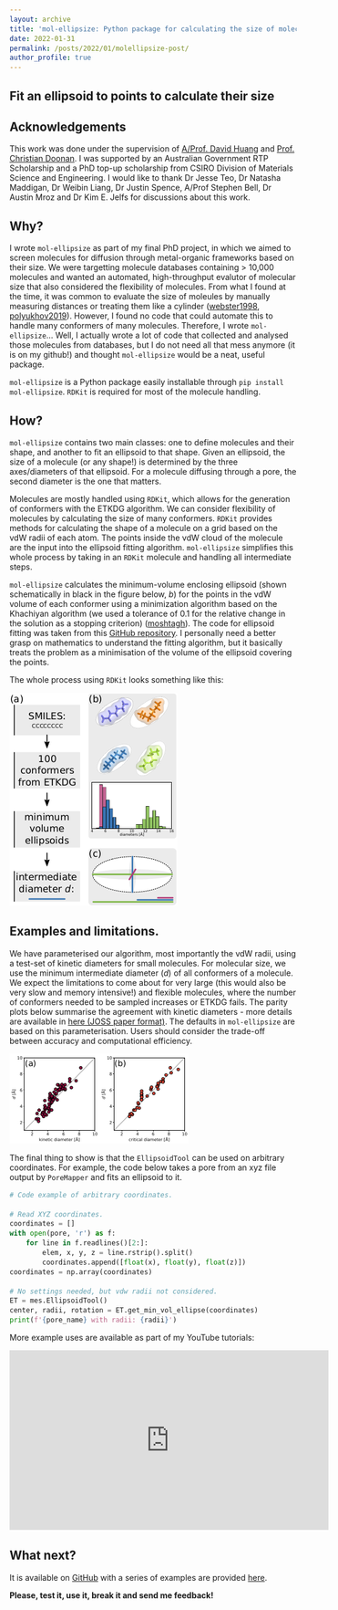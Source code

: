 ```yaml
---
layout: archive
title: 'mol-ellipsize: Python package for calculating the size of molecules'
date: 2022-01-31
permalink: /posts/2022/01/molellipsize-post/
author_profile: true
---
```


Fit an ellipsoid to points to calculate their size
------

Acknowledgements
------

This work was done under the supervision of [A/Prof. David Huang](https://huang-lab.org/) and [Prof. Christian Doonan](http://www.sumbydoonangroup.com/doonan). I was supported by an Australian Government RTP Scholarship and a PhD top-up scholarship from CSIRO Division of Materials Science and Engineering. I would like to thank Dr Jesse Teo, Dr Natasha Maddigan, Dr Weibin Liang, Dr Justin Spence, A/Prof Stephen Bell, Dr Austin Mroz and Dr Kim E. Jelfs for discussions about this work.

Why?
------

I wrote `mol-ellipsize` as part of my final PhD project, in which we aimed to screen molecules for diffusion through metal-organic frameworks based on their size. We were targetting molecule databases containing > 10,000 molecules and wanted an automated, high-throughput evalutor of molecular size that also considered the flexibility of molecules. From what I found at the time, it was common to evaluate the size of moleules by manually measuring distances or treating them like a cylinder ([webster1998](https://doi.org/10.1021/ja973906m), [polyukhov2019](https://doi.org/10.1021/acs.nanolett.9b02730)). However, I found no code that could automate this to handle many conformers of many molecules. Therefore, I wrote `mol-ellipsize`... Well, I actually wrote a lot of code that collected and analysed those molecules from databases, but I do not need all that mess anymore (it is on my github!) and thought `mol-ellipsize` would be a neat, useful package.

`mol-ellipsize` is a Python package easily installable through `pip install mol-ellipsize`. `RDKit` is required for most of the molecule handling.

How?
------

`mol-ellipsize` contains two main classes: one to define molecules and their shape, and another to fit an ellipsoid to that shape. Given an ellipsoid, the size of a molecule (or any shape!) is determined by the three axes/diameters of that ellipsoid. For a molecule diffusing through a pore, the second diameter is the one that matters. 

Molecules are mostly handled using `RDKit`, which allows for the generation of conformers with the ETKDG algorithm. We can consider flexibility of molecules by calculating the size of many conformers. `RDKit` provides methods for calculating the shape of a molecule on a grid based on the vdW radii of each atom. The points inside the vdW cloud of the molecule are the input into the ellipsoid fitting algorithm. `mol-ellipsize` simplifies this whole process by taking in an `RDKit` molecule and handling all intermediate steps.

`mol-ellipsize` calculates the minimum-volume enclosing ellipsoid (shown schematically in black in the figure below, *b*) for the points in the vdW volume of each conformer using a minimization algorithm based on the Khachiyan algorithm (we used a tolerance of 0.1 for the relative change in the solution as a stopping criterion) ([moshtagh](http://citeseerx.ist.psu.edu/viewdoc/summary?doi=10.1.1.116.7691)). The code for ellipsoid fitting was taken from this [GitHub repository](https://github.com/minillinim/ellipsoid). I personally need a better grasp on mathematics to understand the fitting algorithm, but it basically treats the problem as a minimisation of the volume of the ellipsoid covering the points.

The whole process using `RDKit` looks something like this:

![Sequence of steps](/assets/size_method.png)

Examples and limitations.
------

We have parameterised our algorithm, most importantly the vdW radii, using a test-set of kinetic diameters for small molecules. For molecular size, we use the minimum intermediate diameter ($d$) of all conformers of a molecule. We expect the limitations to come about for very large (this would also be very slow and memory intensive!) and flexible molecules, where the number of conformers needed to be sampled increases or ETKDG fails. The parity plots below summarise the agreement with kinetic diameters - more details are available in [here (JOSS paper format)](https://github.com/andrewtarzia/mol-ellipsize/tree/main/paper). The defaults in `mol-ellipsize` are based on this parameterisation. Users should consider the trade-off between accuracy and computational efficiency.

![Parity plots](/assets/main_parities.png)


The final thing to show is that the ``EllipsoidTool`` can be used on arbitrary coordinates. For example, the code below takes a pore from an xyz file output by `PoreMapper` and fits an ellipsoid to it.

```python
# Code example of arbitrary coordinates.

# Read XYZ coordinates.
coordinates = []
with open(pore, 'r') as f:
    for line in f.readlines()[2:]:
        elem, x, y, z = line.rstrip().split()
        coordinates.append([float(x), float(y), float(z)])
coordinates = np.array(coordinates)

# No settings needed, but vdw radii not considered.
ET = mes.EllipsoidTool()
center, radii, rotation = ET.get_min_vol_ellipse(coordinates)
print(f'{pore_name} with radii: {radii}')
```

More example uses are available as part of my YouTube tutorials:

<iframe width="560" height="315" src="https://www.youtube.com/embed/JojLBq7qmjQ" title="YouTube video player" frameborder="0" allow="accelerometer; autoplay; clipboard-write; encrypted-media; gyroscope; picture-in-picture" allowfullscreen></iframe>

What next?
------

It is available on [GitHub](https://github.com/andrewtarzia/mol-ellipsize) with a series of examples are provided [here](https://github.com/andrewtarzia/mol-ellipsize/tree/main/examples).

**Please, test it, use it, break it and send me feedback!**
